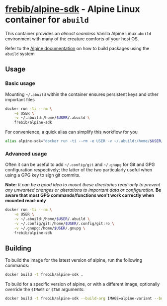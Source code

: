 [hub]: https://hub.docker.com/frebib/alpine-abuild
[abuild-docs]: https://wiki.alpinelinux.org/wiki/Creating_an_Alpine_package

# [frebib/alpine-sdk][hub] - Alpine Linux container for `abuild`

This container provides an _almost seamless_ Vanilla Alpine Linux `abuild` environment with many of the creature comforts of your host OS.

Refer to the [Alpine documentation][abuild-docs] on how to build packages using the `abuild` system

## Usage
### Basic usage

Mounting `~/.abuild` within the container ensures persistent keys and other important files

```bash
docker run -ti --rm \
    -e USER \
    -v ~/.abuild:/home/$USER/.abuild \
    frebib/alpine-sdk
```

For convenience, a quick alias can simplify this workflow for you

```bash
alias alpine-sdk="docker run -ti --rm -e USER -v ~/.abuild:/home/$USER/.abuild frebib/alpine-sdk"
```

### Advanced usage

Often it can be useful to add `~/.config/git` and `~/.gnupg` for Git and GPG configuration respectively; the latter of the two particularly useful when using a GPG key to sign git commits.

**Note:** _It can be a good idea to mount these directories read-only to prevent any unwanted changes or alterations to important data or configuration._
**Be aware that most GPG commands/functions won't work correctly when mounted read-only**

```bash
docker run -ti --rm \
    -e USER \
    -v ~/.abuild:/home/$USER/.abuild \
    -v ~/.config/git:/home/$USER/.config/git:ro \
    -v ~/.gnupg:/home/$USER/.gnupg \
    frebib/alpine-sdk
```

## Building

To build the image for the latest version of alpine, run the following commands:

```bash
docker build -t frebib/alpine-sdk .
```

To build for a specific version of alpine, or with a different image, optionally override the `$IMAGE` or `$TAG` arguments:

```bash
docker build -t frebib/alpine-sdk --build-arg IMAGE=alpine-variant --build-arg TAG=3.5 .
```
